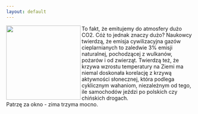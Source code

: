 ```yaml
---
layout: default
---
```

<img src="{{site.baseurl}}\articles\pictures\465.slonce.jpg" align="left" HSPACE=”50” VSPACE=”50” width="200"><!--21--><p>
To fakt, że emitujemy do atmosfery dużo CO2. Cóż to jednak znaczy dużo? Naukowcy twierdzą, że emisja cywilizacyjna gazów cieplarnianych to zaledwie 3% emisji naturalnej, pochodzącej z wulkanów, pożarów i od zwierząt. Twierdzą też, że krzywa wzrostu temperatury na Ziemi ma niemal doskonała korelację z krzywą aktywności słonecznej, która podlega cyklicznym wahaniom, niezależnym od tego, ile samochodów jeździ po polskich czy chińskich drogach.<br>Patrzę za okno - zima trzyma mocno.</p>